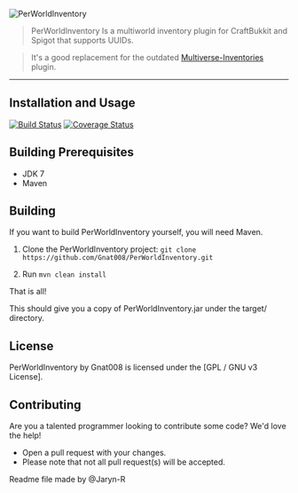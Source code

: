![PerWorldInventory](http://i.imgur.com/o2HsMB5.png)

> PerWorldInventory Is a multiworld inventory plugin for CraftBukkit and Spigot that supports UUIDs.

> It's a good replacement for the outdated [Multiverse-Inventories](http://dev.bukkit.org/bukkit-plugins/multiverse-inventories/) plugin.
***

## Installation and Usage

[![Build Status](https://travis-ci.org/Gnat008/PerWorldInventory.svg?branch=master)](https://travis-ci.org/Gnat008/PerWorldInventory)
[![Coverage Status](https://coveralls.io/repos/bitbucket/Gnat008/perworldinventory/badge.svg?branch=master)](https://coveralls.io/bitbucket/Gnat008/perworldinventory?branch=master)

## Building Prerequisites
* JDK 7
* Maven

## Building

If you want to build PerWorldInventory yourself, you will need Maven.

1) Clone the PerWorldInventory project: ```git clone https://github.com/Gnat008/PerWorldInventory.git```

2) Run ```mvn clean install```

That is all!

This should give you a copy of PerWorldInventory.jar under the target/ directory.

## License

PerWorldInventory by Gnat008 is licensed under the [GPL / GNU v3 License].

## Contributing
Are you a talented programmer looking to contribute some code? We'd love the help!
* Open a pull request with your changes.
* Please note that not all pull request(s) will be accepted.

Readme file made by @Jaryn-R